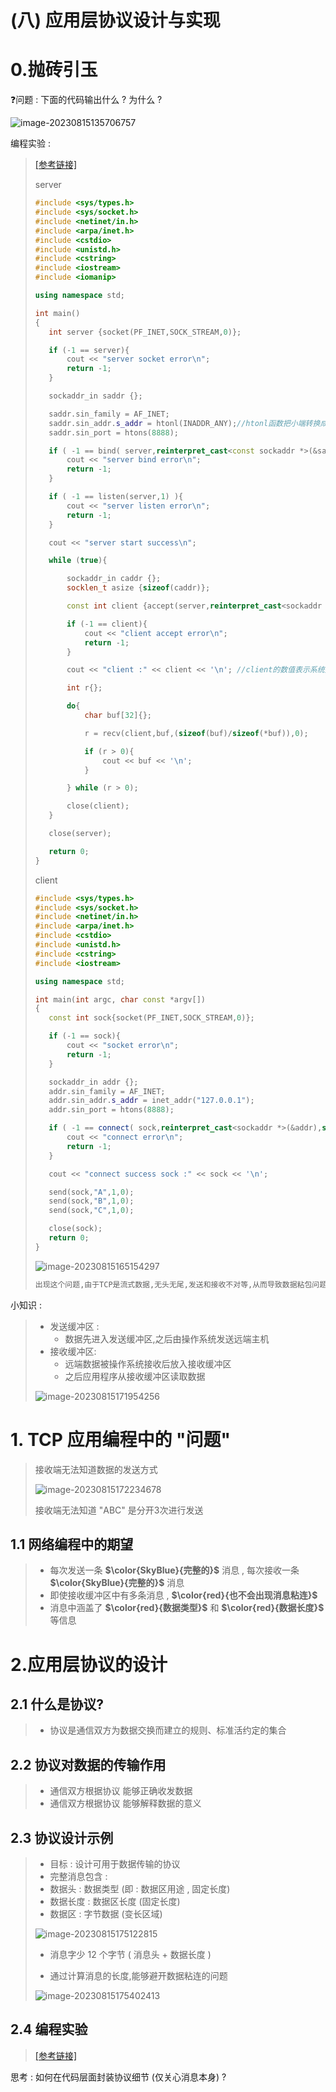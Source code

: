 # (八) 应用层协议设计与实现

# 0.抛砖引玉

❓问题 : 下面的代码输出什么 ? 为什么 ?

<img src="./assets/image-20230815135706757.png" alt="image-20230815135706757" />

编程实验 :

>[[参考链接]]()
>
>server
>
>```c++
>#include <sys/types.h>
>#include <sys/socket.h>
>#include <netinet/in.h>
>#include <arpa/inet.h>
>#include <cstdio>
>#include <unistd.h>
>#include <cstring>
>#include <iostream>
>#include <iomanip>
>
>using namespace std;
>
>int main() 
>{
>    int server {socket(PF_INET,SOCK_STREAM,0)};
>
>    if (-1 == server){
>        cout << "server socket error\n";
>        return -1;
>    }
>
>    sockaddr_in saddr {};
>
>    saddr.sin_family = AF_INET;
>    saddr.sin_addr.s_addr = htonl(INADDR_ANY);//htonl函数把小端转换成大端（网络字节序采用大端）
>    saddr.sin_port = htons(8888);
>
>    if ( -1 == bind( server,reinterpret_cast<const sockaddr *>(&saddr),sizeof(saddr) ) ){
>        cout << "server bind error\n";
>        return -1;
>    }
>
>    if ( -1 == listen(server,1) ){
>        cout << "server listen error\n";
>        return -1;
>    }
>
>    cout << "server start success\n";
>
>    while (true){
>
>        sockaddr_in caddr {};
>        socklen_t asize {sizeof(caddr)};
>
>        const int client {accept(server,reinterpret_cast<sockaddr *>(&caddr),&asize)};
>
>        if (-1 == client){
>            cout << "client accept error\n";
>            return -1;
>        }
>
>        cout << "client :" << client << '\n'; //client的数值表示系统资源的id
>
>        int r{};
>
>        do{
>            char buf[32]{};
>
>            r = recv(client,buf,(sizeof(buf)/sizeof(*buf)),0);
>
>            if (r > 0){
>                cout << buf << '\n';
>            }
>
>        } while (r > 0);
>
>        close(client);
>    }
>
>    close(server);
>
>    return 0;
>}
>```
>
>client
>
>```c++
>#include <sys/types.h>
>#include <sys/socket.h>
>#include <netinet/in.h>
>#include <arpa/inet.h>
>#include <cstdio>
>#include <unistd.h>
>#include <cstring>
>#include <iostream>
>
>using namespace std;
>
>int main(int argc, char const *argv[])
>{
>    const int sock{socket(PF_INET,SOCK_STREAM,0)};
>
>    if (-1 == sock){
>        cout << "socket error\n";
>        return -1;
>    }
>
>    sockaddr_in addr {};
>    addr.sin_family = AF_INET;
>    addr.sin_addr.s_addr = inet_addr("127.0.0.1");
>    addr.sin_port = htons(8888);
>
>    if ( -1 == connect( sock,reinterpret_cast<sockaddr *>(&addr),sizeof(addr) )){
>        cout << "connect error\n";
>        return -1;
>    }
>
>    cout << "connect success sock :" << sock << '\n';
>
>    send(sock,"A",1,0);
>    send(sock,"B",1,0);
>    send(sock,"C",1,0);
>
>    close(sock);
>    return 0;
>}
>
>```
>
><img src="./assets/image-20230815165154297.png" alt="image-20230815165154297" />
>
>```tex
>出现这个问题,由于TCP是流式数据,无头无尾,发送和接收不对等,从而导致数据粘包问题
>```

小知识 :

>- 发送缓冲区 :
>   - 数据先进入发送缓冲区,之后由操作系统发送远端主机
>- 接收缓冲区:
>   - 远端数据被操作系统接收后放入接收缓冲区
>   - 之后应用程序从接收缓冲区读取数据
>
><img src="./assets/image-20230815171954256.png" alt="image-20230815171954256" />

# 1. TCP 应用编程中的 "问题"

>接收端无法知道数据的发送方式
>
><img src="./assets/image-20230815172234678.png" alt="image-20230815172234678" />
>
>接收端无法知道 "ABC" 是分开3次进行发送

## 1.1 网络编程中的期望

>- 每次发送一条 **$\color{SkyBlue}{完整的}$** 消息 , 每次接收一条 **$\color{SkyBlue}{完整的}$** 消息
>- 即使接收缓冲区中有多条消息 , **$\color{red}{也不会出现消息粘连}$** 
>- 消息中涵盖了 **$\color{red}{数据类型}$** 和 **$\color{red}{数据长度}$** 等信息

# 2.应用层协议的设计

## 2.1 什么是协议?

>- 协议是通信双方为数据交换而建立的规则、标准活约定的集合

## 2.2 协议对数据的传输作用

>- 通信双方根据协议 能够正确收发数据
>- 通信双方根据协议 能够解释数据的意义

## 2.3 协议设计示例

>- 目标 : 设计可用于数据传输的协议
>- 完整消息包含 :
>  - 数据头 : 数据类型 (即 : 数据区用途 , 固定长度)
>  - 数据长度 : 数据区长度 (固定长度)
>  - 数据区 : 字节数据 (变长区域)
>
><img src="./assets/image-20230815175122815.png" alt="image-20230815175122815" />
>
>- 消息字少 12 个字节 ( 消息头 + 数据长度 )
>
>- 通过计算消息的长度,能够避开数据粘连的问题
>
><img src="./assets/image-20230815175402413.png" alt="image-20230815175402413" />

## 2.4 编程实验

>[[参考链接]]()
>
>

思考 : 如何在代码层面封装协议细节 (仅关心消息本身) ?